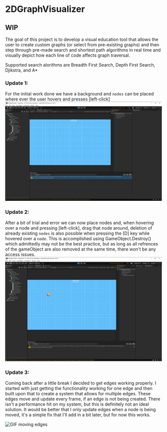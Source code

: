 # 2DGraphVisualizer

## WIP

The goal of this project is to develop a visual education tool that allows the user to create custom graphs (or select from pre-existing graphs) and then step through pre-made search and shortest path algorithms in real time and visually depict how each line of code affects graph traversal.

Supported search alorithms are Breadth First Search, Depth First Search, Djikstra, and A*

### Update 1: 
For the initial work done we have a background and ```nodes``` can be placed where ever the user hovers and presses [left-click]
![GIF placing nodes](nodeplacing.gif)
 
### Update 2:
After a bit of trial and error we can now place nodes and, when hovering over a node and pressing [left-click], drag that node around, deletion
of already existing ```nodes``` is also possible when pressing the [D] key while hovered over a ```node```. This is accomplished using GameObject.Destroy() which admittedly may not be the best practice, but as long as all refrences of the gameObject are also removed at the same time, there won't be any access issues.
![GIF moving nodes](nodemoving.gif)

### Update 3:
Coming back after a little break I decided to get edges working properly. I started with just getting the functionality working for one edge and then built upon that to create a system that allows for multiple edges. These edges move and update every frame, if an edge is not being created. There isn't a performance hit on my system, but this is definitely not an ideal solution. It would be better that I only update edges when a node is being moved, it's a simple fix that I'll add in a bit later, but for now this works.

![GIF moving edges](edgemoving.gif)
